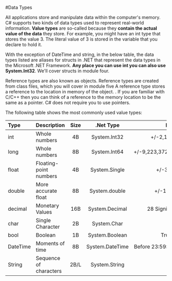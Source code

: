 #Data Types

All applications store and manipulate data within the computer's memory. C# supports two kinds of data types used to represent real-world information. **Value types** are so-called because they **contain the actual value of the data** they store. For example, you might have an int type that stores the value 3. The literal value of 3 is stored in the variable that you declare to hold it.

With the exception of DateTime and string, in the below table, the data types listed are aliases for structs in .NET that represent the data types in the Microsoft .NET Framework. **Any place you can use int you can also use System.Int32**.  We'll cover structs in module four.

Reference types are also known as objects. Reference types are created from class files, which you will cover in module five A reference type stores a reference to the location in memory of the object.  . If you are familiar with C/C++ then you can think of a reference to the memory location to be the same as a pointer. C# does not require you to use pointers.

The following table shows the most commonly used value types:

|  Type    |         Description        | Size | .Net Type       |           Range               |
|:-------- |:-------------------------- | :--: |:---------------:|:-----------------------------:|
| int      | Whole numbers              | 4B   | System.Int32    | +/-2,147,483,648              |
| long     | Whole numbers              | 8B   | System.Int64    | +/-9,223,372,036,854,775,808  |
| float    | Floating-point numbers     | 4B   | System.Single   | +/-3.4x10^38                  |
| double   | More accurate float        | 8B   | System.double   | +/-1.7x10^308                 |
| decimal  | Monetary Values            | 16B  | System.Decimal  | 28 Significant Figures        |
| char     | Single Character           | 2B   | System.Char     | N/A                           |
| bool     | Boolean                    | 1B   | System.Boolean  | True/False                    |
| DateTime | Moments of time            | 8B   | System.DateTime | Before 23:59:59 on 12/31/9999 |
| String   | Sequence of characters     | 2B/L | System.String   | N/A                           |